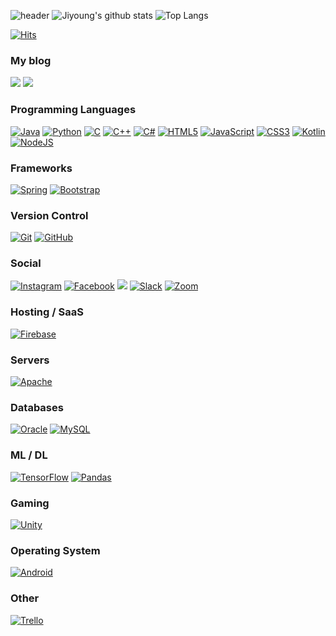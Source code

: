 ![header](https://capsule-render.vercel.app/api?type=waving&color=gradient&height=200&section=header&text=Jiyoung%20Kim&fontSize=70&fontColor=FFFFFF&animation=twinkling)
![Jiyoung's github stats](https://github-readme-stats.vercel.app/api?username=jiyeong1004&show_icons=true&hide_border=true&count_private=true)
![Top Langs](https://github-readme-stats.vercel.app/api/top-langs/?username=jiyeong1004&layout=compact&langs_count=81)

<!-- 방문자 수 -->
[![Hits](https://hits.seeyoufarm.com/api/count/incr/badge.svg?url=https%3A%2F%2Fgithub.com%2Fjiyeong1004&count_bg=%2379C83D&title_bg=%23555555&icon=&icon_color=%23E7E7E7&title=hits&edge_flat=false)](https://hits.seeyoufarm.com)

### My blog
<a href="https://java-coding.tistory.com/"><img src="https://img.shields.io/badge/-Tistory-orange?style=for-the-square&logoColor=white"></a>
<a href="https://blog.naver.com/codingjy1004"><img src="https://img.shields.io/badge/Naver Blog-ABF200?style=for-the-square&logo=Naver&logoColor=white"/></a>
<!-- <a><img src="https://img.shields.io/badge/codingjy1004@naver.com-ABF200?style=flat-square&logo=Naver&logoColor=white"/></a> -->

### Programming Languages
<a href="" target="_blank"><img alt="Java" src="https://img.shields.io/badge/java-%23ED8B00.svg?&style=flat-square&logo=java&logoColor=white"/></a>
<a href="" target="_blank"><img alt="Python" src="https://img.shields.io/badge/python%20-%2314354C.svg?&style=flat-square&logo=python&logoColor=white"/></a>
<a href="" target="_blank"><img alt="C" src="https://img.shields.io/badge/c%20-%2300599C.svg?&style=flat-square&logo=c&logoColor=white"/></a>
<a href="" target="_blank"><img alt="C++" src="https://img.shields.io/badge/c++%20-%2300599C.svg?&style=flat-square&logo=c%2B%2B&ogoColor=white"/></a>
<a href="" target="_blank"><img alt="C#" src="https://img.shields.io/badge/c%23%20-%23239120.svg?&style=flat-square&logo=c-sharp&logoColor=white"/></a>
<a href="" target="_blank"><img alt="HTML5" src="https://img.shields.io/badge/html5%20-%23E34F26.svg?&style=flat-square&logo=html5&logoColor=white"/></a>
<a href="" target="_blank"><img alt="JavaScript" src="https://img.shields.io/badge/javascript%20-%23323330.svg?&style=flat-square&logo=javascript&logoColor=%23F7DF1E"/></a>
<a href="" target="_blank"><img alt="CSS3" src="https://img.shields.io/badge/css3%20-%231572B6.svg?&style=flat-square&logo=css3&logoColor=white"/></a>
<a href="" target="_blank"><img alt="Kotlin" src="https://img.shields.io/badge/kotlin-%230095D5.svg?&style=flat-square&logo=kotlin&logoColor=white"/></a>
<a href="" target="_blank"><img alt="NodeJS" src="https://img.shields.io/badge/node.js-%2343853D.svg?&style=flat-square&logo=node.js&logoColor=white"/></a>

### Frameworks
<a href="" target="_blank"><img alt="Spring" src="https://img.shields.io/badge/spring%20-%236DB33F.svg?&style=flat-square&logo=spring&logoColor=white"/></a>
<a href="" target="_blank"><img alt="Bootstrap" src="https://img.shields.io/badge/bootstrap%20-%23563D7C.svg?&style=flat-square&logo=bootstrap&logoColor=white"/></a>

<!--
### Design
<a href="" target="_blank"><img alt="Adobe" src="https://img.shields.io/badge/adobe%20-%23FF0000.svg?&style=for-the-badge&logo=adobe&logoColor=white"/></a>
<a href="" target="_blank"><img alt="Adobe Photoshop" src="https://img.shields.io/badge/adobe%20photoshop%20-%2331A8FF.svg?&style=for-the-badge&logo=adobe%20photoshop&logoColor=white"/></a> -->

### Version Control
<a href="" target="_blank"><img alt="Git" src="https://img.shields.io/badge/git%20-%23F05033.svg?&style=flat-square&logo=git&logoColor=white"/></a>
<a href="https://github.com/jiyeong1004" target="_blank"><img alt="GitHub" src="https://img.shields.io/badge/github%20-%23121011.svg?&style=flat-square&logo=github&logoColor=white"/></a>

### Social
<a href="https://www.instagram.com/jiyoung_0i/" target="_blank"><img alt="Instagram" src="https://img.shields.io/badge/Instagram%20-%23E4405F.svg?&style=for-the-square&logo=Instagram&logoColor=white"/></a>
<a href="https://www.facebook.com/profile.php?id=100011407748472" target="_blank"><img alt="Facebook" src="https://img.shields.io/badge/Facebook%20-%231877F2.svg?&style=for-the-square&logo=Facebook&logoColor=white"/></a>
<a href="https://www.rocketpunch.com/@codingjy1004"><img src="https://img.shields.io/badge/Rocket Punch-6B66FF?style=for-the-square"></a>
<a href="" target="_blank"><img alt="Slack" src="https://img.shields.io/badge/Slack-4A154B?style=flat-square&logo=slack&logoColor=white" /></a>
<a href="" target="_blank"><img alt="Zoom" src="https://img.shields.io/badge/Zoom-2D8CFF?style=flat-square&logo=zoom&logoColor=white" /></a>
<!-- <a href="" target="_blank"><img alt="Gmail" src="https://img.shields.io/badge/Gmail-D14836?style=flat-square&logo=gmail&logoColor=white" /></a> -->

### Hosting / SaaS
<a href="" target="_blank"><img alt="Firebase" src="https://img.shields.io/badge/firebase%20-%23039BE5.svg?&style=flat-square&logo=firebase"/></a>

### Servers
<a href="" target="_blank"><img alt="Apache" src="https://img.shields.io/badge/apache%20-%23D42029.svg?&style=flat-square&logo=apache&logoColor=white"/></a>

### Databases
<a href="" target="_blank"><img alt="Oracle" src ="https://img.shields.io/badge/oracle%20-%23F00000.svg?&style=flat-square&logo=oracle&logoColor=white" /></a>
<a href="" target="_blank"><img alt="MySQL" src="https://img.shields.io/badge/mysql-%2300f.svg?&style=flat-square&logo=mysql&logoColor=white"/></a>

### ML / DL
<a href="" target="_blank"><img alt="TensorFlow" src="https://img.shields.io/badge/TensorFlow%20-%23FF6F00.svg?&style=flat-square&logo=TensorFlow&logoColor=white" /></a>
<a href="" target="_blank"><img alt="Pandas" src="https://img.shields.io/badge/pandas%20-%23150458.svg?&style=flat-square&logo=pandas&logoColor=white" /></a>

### Gaming
<a href="" target="_blank"><img alt="Unity" src="https://img.shields.io/badge/unity%20-%23000000.svg?&style=flat-square&logo=unity&logoColor=white"/></a>

<!--
### Store
<a href="" target="_blank"><img alt="Play Store" src="https://img.shields.io/badge/Google_Play-414141?style=flat-square&logo=google-play&logoColor=white" /></a>
<a href="" target="_blank"><img alt="App Store" src="https://img.shields.io/badge/App_Store-0D96F6?style=flat-square&logo=app-store&logoColor=white" /></a> -->

### Operating System
<a href="" target="_blank"><img alt="Android" src="https://img.shields.io/badge/Android-3DDC84?style=flat-square&logo=android&logoColor=white" /></a>

### Other
<a href="" target="_blank"><img alt="Trello" src="https://img.shields.io/badge/Trello%20-%23026AA7.svg?&style=flat-square&logo=Trello&logoColor=white"/></a>
